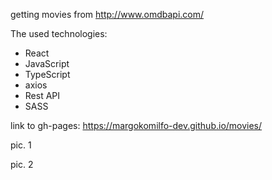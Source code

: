 getting movies from http://www.omdbapi.com/

The used technologies: 
- React
- JavaScript
- TypeScript
- axios
- Rest API
- SASS

link to gh-pages: https://margokomilfo-dev.github.io/movies/

pic. 1

pic. 2